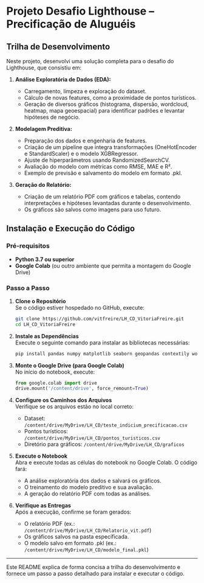
# Projeto Desafio Lighthouse – Precificação de Aluguéis

## Trilha de Desenvolvimento

Neste projeto, desenvolvi uma solução completa para o desafio do Lighthouse, que consistiu em:

1. **Análise Exploratória de Dados (EDA):**  
   - Carregamento, limpeza e exploração do dataset.
   - Cálculo de novas features, como a proximidade de pontos turísticos.
   - Geração de diversos gráficos (histograma, dispersão, wordcloud, heatmap, mapa geoespacial) para identificar padrões e levantar hipóteses de negócio.

2. **Modelagem Preditiva:**  
   - Preparação dos dados e engenharia de features.
   - Criação de um pipeline que integra transformações (OneHotEncoder e StandardScaler) e o modelo XGBRegressor.
   - Ajuste de hiperparâmetros usando RandomizedSearchCV.
   - Avaliação do modelo com métricas como RMSE, MAE e R².
   - Exemplo de previsão e salvamento do modelo em formato .pkl.

3. **Geração do Relatório:**  
   - Criação de um relatório PDF com gráficos e tabelas, contendo interpretações e hipóteses levantadas durante o desenvolvimento.
   - Os gráficos são salvos como imagens para uso futuro.

## Instalação e Execução do Código

### Pré-requisitos

- **Python 3.7 ou superior**
- **Google Colab** (ou outro ambiente que permita a montagem do Google Drive)

### Passo a Passo

1. **Clone o Repositório**  
   Se o código estiver hospedado no GitHub, execute:
   ```bash
   git clone https://github.com/vitfreire/LH_CD_VitoriaFreire.git
   cd LH_CD_VitoriaFreire
   ```

2. **Instale as Dependências**  
   Execute o seguinte comando para instalar as bibliotecas necessárias:
   ```bash
   pip install pandas numpy matplotlib seaborn geopandas contextily wordcloud scikit-learn xgboost fpdf tabulate joblib tqdm
   ```

3. **Monte o Google Drive (para Google Colab)**  
   No início do notebook, execute:
   ```python
   from google.colab import drive
   drive.mount('/content/drive', force_remount=True)
   ```

4. **Configure os Caminhos dos Arquivos**  
   Verifique se os arquivos estão no local correto:  
   - Dataset: `/content/drive/MyDrive/LH_CD/teste_indicium_precificacao.csv`
   - Pontos turísticos: `/content/drive/MyDrive/LH_CD/pontos_turisticos.csv`  
   - Diretório para gráficos: `/content/drive/MyDrive/LH_CD/graficos`

5. **Execute o Notebook**  
   Abra e execute todas as células do notebook no Google Colab. O código fará:
   - A análise exploratória dos dados e salvará os gráficos.
   - O treinamento do modelo preditivo e sua avaliação.
   - A geração do relatório PDF com todas as análises.

6. **Verifique as Entregas**  
   Após a execução, confirme se foram gerados:  
   - O relatório PDF (ex.: `/content/drive/MyDrive/LH_CD/Relatorio_vit.pdf`)
   - Os gráficos salvos na pasta especificada.
   - O modelo salvo em formato .pkl (ex.: `/content/drive/MyDrive/LH_CD/modelo_final.pkl`)

---

Este README explica de forma concisa a trilha do desenvolvimento e fornece um passo a passo detalhado para instalar e executar o código.
